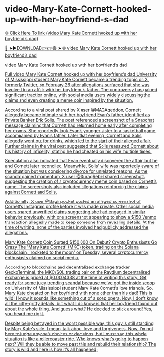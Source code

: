 # video-Mary-Kate-Cornett-hooked-up-with-her-boyfriend-s-dad

<a href="https://skyhighway.sbs/ertyv"> 🌐 Click Here To link (video Mary Kate Cornett hooked up with her boyfriend’s dad)

🔴 ➤►DOWNLOAD👉👉🟢 ➤  <a href="https://skyhighway.sbs/ertyv"> 🌐 video Mary Kate Cornett hooked up with her boyfriend’s dad

video Mary Kate Cornett hooked up with her boyfriend’s dad

Full video Mary Kate Cornett hooked up with her boyfriend’s dad University of Mississippi student Mary Kate Cornett became a trending topic on X, formerly Twitter, on February 26 after allegations surfaced that she was involved in an affair with her boyfriend’s father. The controversy has gained significant traction online, with social media users widely discussing the claims and even creating a meme coin inspired by the situation. 

According to a viral post shared by X user @MAGAgeddon, Cornett allegedly became intimate with her boyfriend Evan’s father, identified as Private Banker Erik Solis. The post referenced a screenshot of a Snapchat message claiming that Cornett had returned home early after completing her exams. She reportedly took Evan’s younger sister to a basketball game, accompanied by Evan’s father. Later that evening, Cornett and Solis allegedly went out for drinks, which led to the start of their alleged affair. Further claims in the viral post suggested that Solis reassured Cornett about his history of infidelity, stating he had cheated on his wife multiple times. 

Speculation also indicated that Evan eventually discovered the affair, but he and Cornett later reconciled. Meanwhile, Solis’ wife was reportedly aware of the situation but was considering divorce for unrelated reasons. As the scandal gained momentum, X user @DuragRebel shared screenshots suggesting the creation of a cryptocurrency meme coin based on Cornett’s name. The screenshots also included allegations reinforcing the claims against Cornett and Solis. 

Additionally, X user @Baginpocket posted an alleged screenshot of Cornett’s Instagram profile before it was made private. Other social media users shared unverified claims suggesting she had engaged in similar behavior previously, with one screenshot appearing to show a $150 Venmo transaction allegedly made to keep someone from revealing details. At the time of writing, none of the parties involved had publicly addressed the allegations. 

Mary Kate Cornett Coin Surged $150,000 On Debut? Crypto Enthusiasts Go Crazy The 'Mary Kate Cornett' (MKC) token, trading on the Solana blockchain, 'rocketed to the moon' on Tuesday, several cryptocurrency enthusiasts claimed on social media. 

According to blockchains and decentralized exchange tracker GeckoTerminal, the MKC/SOL trading pair on the Raydium decentralized exchange is priced at $0.0004338 at the time of writing this story. Get ready for some juicy trending scandal because we’ve got the inside scoop on University of Mississippi student Mary Kate Cornett’s love triangle. So, Mary Kate cheated on her boyfriend with none other than his dad! This is wild! I know it sounds like something out of a soap opera. Now, I don’t know all the nitty-gritty details, but what I do know is that her boyfriend found out about the whole thing. And guess what? He decided to stick around! Yes, you heard me right. 

Despite being betrayed in the worst possible way, this guy is still standing by Mary Kate’s side. I mean, talk about love and forgiveness. Now, I’m not here to judge anyone’s choices or decisions, but I must say, this whole situation is like a rollercoaster ride. Who knows what’s going to happen next? Will they be able to move past this and rebuild their relationship? The story is wild and here is how it’s all happened;
